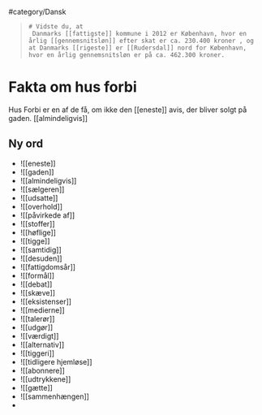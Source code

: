 #category/Dansk 
>     # Vidste du, at
>      Danmarks [[fattigste]] kommune i 2012 er København, hvor en årlig [[gennemsnitsløn]] efter skat er ca. 230.400 kroner , og at Danmarks [[rigeste]] er [[Rudersdal]] nord for København, hvor en årlig gennemsnitsløn er på ca. 462.300 kroner. 

# Fakta om hus forbi

Hus  Forbi er en af de få, om ikke den [[eneste]] avis, der bliver solgt på gaden. [[almindeligvis]]




## Ny ord
- ![[eneste]]
- ![[gaden]]
- ![[almindeligvis]]
- ![[sælgeren]]
- ![[udsatte]]
- ![[overhold]]
- ![[påvirkede af]]
- ![[stoffer]]
- ![[høflige]]
- ![[tigge]]
- ![[samtidig]]
- ![[desuden]]
- ![[fattigdomsår]]
- ![[formål]]
- ![[debat]]
- ![[skæve]]
- ![[eksistenser]]
- ![[medierne]]
- ![[talerør]]
- ![[udgør]]
- ![[værdigt]]
- ![[alternativ]]
- ![[tiggeri]]
- ![[tidligere hjemløse]]
- ![[abonnere]]
- ![[udtrykkene]]
- ![[gætte]]
- ![[sammenhængen]]
- 